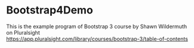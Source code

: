 # Bootstrap4Demo
This is the example program of Bootstrap 3 course by Shawn Wildermuth on Pluralsight  
https://app.pluralsight.com/library/courses/bootstrap-3/table-of-contents
